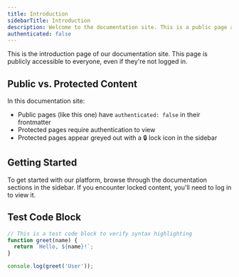 ```yaml
---
title: Introduction
sidebarTitle: Introduction
description: Welcome to the documentation site. This is a public page anyone can access.
authenticated: false
---
```


This is the introduction page of our documentation site. This page is publicly accessible to everyone, even if they're not logged in.

## Public vs. Protected Content

In this documentation site:

- Public pages (like this one) have `authenticated: false` in their frontmatter
- Protected pages require authentication to view
- Protected pages appear greyed out with a 🔒 lock icon in the sidebar

## Getting Started

To get started with our platform, browse through the documentation sections in the sidebar. If you encounter locked content, you'll need to log in to view it.

## Test Code Block

```javascript
// This is a test code block to verify syntax highlighting
function greet(name) {
  return `Hello, ${name}!`;
}

console.log(greet('User'));
```
